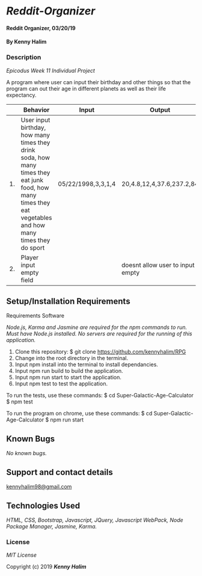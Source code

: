 
# _Reddit-Organizer_

#### Reddit Organizer, 03/20/19

#### By **Kenny Halim**

### Description

_Epicodus Week 11 Individual Project_

A program where user can input their birthday and other things so that the program can out their age in different planets as well as their life expectancy.

|| Behavior  | Input  | Output  |
|---|---|---|---|
|1.| User input birthday, how many times they drink soda, how many times they eat junk food, how many times they eat vegetables and how many times they do sport  | 05/22/1998,3,3,1,4   | 20,4.8,12,4,37.6,237.2,84 |
|2.| Player input empty field |  | doesnt allow user to input empty |

## Setup/Installation Requirements

Requirements Software

_Node.js, Karma and Jasmine are required for the npm commands to run. Must have Node.js installed. No servers are required for the running of this application._

1. Clone this repository: $ git clone https://github.com/kennyhalim/RPG
2. Change into the root directory in the terminal.
3. Input npm install into the terminal to install dependancies.
4. Input npm run build to build the application.
5. Input npm run start to start the application.
6. Input npm test to test the application.

To run the tests, use these commands: $ cd Super-Galactic-Age-Calculator $ npm test

To run the program on chrome, use these commands: $ cd Super-Galactic-Age-Calculator $ npm run start

## Known Bugs

_No known bugs._

## Support and contact details

 kennyhalim98@gmail.com        

## Technologies Used

_HTML, CSS, Bootstrap, Javascript, JQuery, Javascript WebPack, Node Package Manager, Jasmine, Karma._

### License

*MIT License*

Copyright (c) 2019 **_Kenny Halim_**

